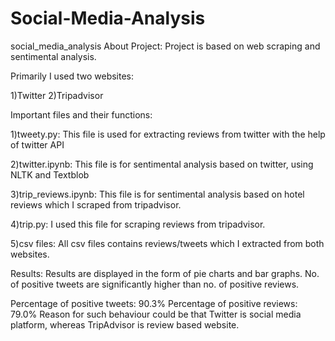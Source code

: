 # Social-Media-Analysis
social_media_analysis About Project: Project is based on web scraping and sentimental analysis.

Primarily I used two websites: 

1)Twitter 
2)Tripadvisor

Important files and their functions:

1)tweety.py: This file is used for extracting reviews from twitter with the help of twitter API

2)twitter.ipynb: This file is for sentimental analysis based on twitter, using NLTK and Textblob 

3)trip_reviews.ipynb: This file is for sentimental analysis based on hotel reviews which I scraped from tripadvisor. 

4)trip.py: I used this file for scraping reviews from tripadvisor. 

5)csv files: All csv files contains reviews/tweets which I extracted from both websites. 

Results: Results are displayed in the form of pie charts and bar graphs. No. of positive tweets are significantly higher than no. of positive reviews. 

Percentage of positive tweets: 90.3%
Percentage of positive reviews: 79.0%
Reason for such behaviour could be that Twitter is social media platform, whereas TripAdvisor is review based website.

